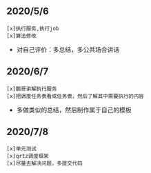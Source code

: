 ## 2020/5/6
	[x]执行服务,执行job
	[x]算法修改
* 对自己评价：多总结，多公共场合讲话

## 2020/6/7
	[x]鹏哥讲解执行服务
	[x]把调度任务表看成任务表，然后了解其中需要执行的内容
* 多做类似的总结，然后制作属于自己的模板

## 2020/7/8
	[x]单元测试
	[x]qrtz调度框架
	[x]尽量去解决问题，多提交代码